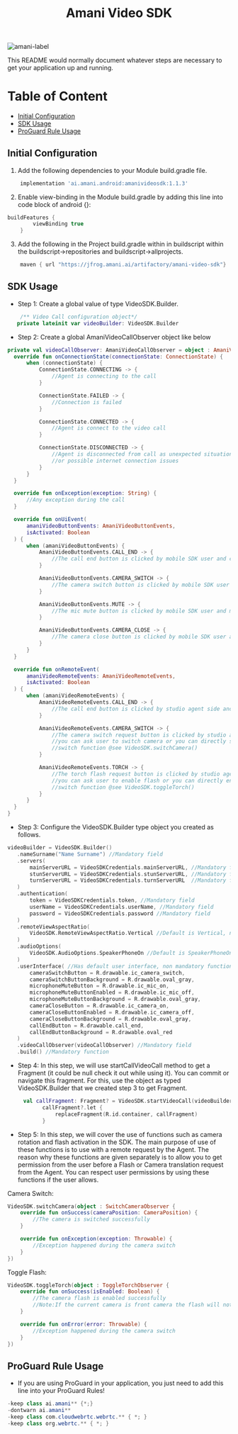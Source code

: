 <h1 align="center">Amani Video SDK </h1></br>

![amani-label](https://github.com/AmaniTechnologiesLtd/Android_Video_Public/assets/75306240/47b89bb3-f6bc-4104-8047-bb7f6e5f7b39)


This README would normally document whatever steps are necessary to get your application up and running.

# Table of Content
- [Initial Configuration](#initial-configuration)
- [SDK Usage](#sdk-usage)
- [ProGuard Rule Usage](#proguard-rule-usage)

## Initial Configuration ##

   1. Add the following dependencies to your Module build.gradle file.
```groovy
    implementation 'ai.amani.android:amanivideosdk:1.1.3'
```

   2. Enable view-binding in the Module build.gradle by adding this line into code block of android {}:

```groovy
buildFeatures {
        viewBinding true
    }
```

  3. Add the following in the Project build.gradle within in buildscript within the buildscript->repositories and buildscript->allprojects.
```gradle
    maven { url "https://jfrog.amani.ai/artifactory/amani-video-sdk"}
```

## SDK Usage ##

  * Step 1: Create a global value of type VideoSDK.Builder.
 ```kotlin
     /** Video Call configuration object*/
    private lateinit var videoBuilder: VideoSDK.Builder
 ```
  * Step 2: Create a global AmaniVideoCallObserver object like below
  
  ```kotlin
private val videoCallObserver: AmaniVideoCallObserver = object : AmaniVideoCallObserver{
    override fun onConnectionState(connectionState: ConnectionState) {
        when (connectionState) {
            ConnectionState.CONNECTING -> {
                //Agent is connecting to the call
            }

            ConnectionState.FAILED -> {
                //Connection is failed
            }

            ConnectionState.CONNECTED -> {
                //Agent is connect to the video call
            }

            ConnectionState.DISCONNECTED -> {
                //Agent is disconnected from call as unexpected situation like electricity gone
                //or possible internet connection issues
            }
        }
    }

    override fun onException(exception: String) {
        //Any exception during the call
    }

    override fun onUiEvent(
        amaniVideoButtonEvents: AmaniVideoButtonEvents,
        isActivated: Boolean
    ) {
        when (amaniVideoButtonEvents) {
            AmaniVideoButtonEvents.CALL_END -> {
                //The call end button is clicked by mobile SDK user and call ended
            }

            AmaniVideoButtonEvents.CAMERA_SWITCH -> {
                //The camera switch button is clicked by mobile SDK user and camera switched
            }

            AmaniVideoButtonEvents.MUTE -> {
                //The mic mute button is clicked by mobile SDK user and mic muted
            }

            AmaniVideoButtonEvents.CAMERA_CLOSE -> {
                //The camera close button is clicked by mobile SDK user and camera closed
            }
        }
    }

    override fun onRemoteEvent(
        amaniVideoRemoteEvents: AmaniVideoRemoteEvents,
        isActivated: Boolean
    ) {
        when (amaniVideoRemoteEvents) {
            AmaniVideoRemoteEvents.CALL_END -> {
                //The call end button is clicked by studio agent side and call is ended
            }

            AmaniVideoRemoteEvents.CAMERA_SWITCH -> {
                //The camera switch request button is clicked by studio agent. At this time
                //you can ask user to switch camera or you can directly switch camera thanks to
                //switch function @see VideoSDK.switchCamera()
            }

            AmaniVideoRemoteEvents.TORCH -> {
                //The torch flash request button is clicked by studio agent. At this time
                //you can ask user to enable flash or you can directly enable flash thanks to
                //switch function @see VideoSDK.toggleTorch()
            }
        }
    }
}
 ```

 * Step 3: Configure the VideoSDK.Builder type object you created as follows.

 ```kotlin
videoBuilder = VideoSDK.Builder()
    .nameSurname("Name Surname") //Mandatory field
    .servers(
        mainServerURL = VideoSDKCredentials.mainServerURL, //Mandatory field
        stunServerURL = VideoSDKCredentials.stunServerURL, //Mandatory field
        turnServerURL = VideoSDKCredentials.turnServerURL  //Mandatory field
    )
    .authentication(
        token = VideoSDKCredentials.token, //Mandatory field
        userName = VideoSDKCredentials.userName, //Mandatory field
        password = VideoSDKCredentials.password //Mandatory field
    )
    .remoteViewAspectRatio(
        VideoSDK.RemoteViewAspectRatio.Vertical //Default is Vertical, non mandatory field
    )
    .audioOptions(
        VideoSDK.AudioOptions.SpeakerPhoneOn //Default is SpeakerPhoneOn, non mandatory field
    )
    .userInterface( //Has default user interface, non mandatory function
        cameraSwitchButton = R.drawable.ic_camera_switch, 
        cameraSwitchButtonBackground = R.drawable.oval_gray,
        microphoneMuteButton = R.drawable.ic_mic_on,
        microphoneMuteButtonEnabled = R.drawable.ic_mic_off,
        microphoneMuteButtonBackground = R.drawable.oval_gray,
        cameraCloseButton = R.drawable.ic_camera_on,
        cameraCloseButtonEnabled = R.drawable.ic_camera_off,
        cameraCloseButtonBackground = R.drawable.oval_gray,
        callEndButton = R.drawable.call_end,
        callEndButtonBackground = R.drawable.oval_red
    )
    .videoCallObserver(videoCallObserver) //Mandatory field
    .build() //Mandatory function
 
 ```

  * Step 4: In this step, we will use startCallVideoCall method to get a Fragment (it could be null check it out while using it). You can commit or navigate this fragment. For this, use the object as typed VideoSDK.Builder that we created step 3 to get Fragment.

 ```kotlin
      val callFragment: Fragment? = VideoSDK.startVideoCall(videoBuilder)
            callFragment?.let {
                replaceFragment(R.id.container, callFragment)
            }
 ```
   * Step 5: In this step, we will cover the use of functions such as camera rotation and flash activation in the SDK. The main purpose of use of these functions is to use with a remote request by the Agent. The reason why these functions are given separately is to allow you to get permission from the user before a Flash or Camera translation request from the Agent. You can respect user permissions by using these functions if the user allows.

Camera Switch:
```kotlin
VideoSDK.switchCamera(object : SwitchCameraObserver {
    override fun onSuccess(cameraPosition: CameraPosition) {
        //The camera is switched successfully
    }

    override fun onException(exception: Throwable) {
        //Exception happened during the camera switch
    }
})
 ```

Toggle Flash:
```kotlin
VideoSDK.toggleTorch(object : ToggleTorchObserver {
    override fun onSuccess(isEnabled: Boolean) {
        //The camera flash is enabled successfully
        //Note:If the current camera is front camera the flash will not be opened
    }

    override fun onError(error: Throwable) {
        //Exception happened during the camera switch
    }
})
 ```

## ProGuard Rule Usage ##

   * If you are using ProGuard in your application, you just need to add this line into your ProGuard Rules!

   ```java
-keep class ai.amani** {*;}
-dontwarn ai.amani**
-keep class com.cloudwebrtc.webrtc.** { *; }
-keep class org.webrtc.** { *; }

   ```     

